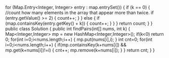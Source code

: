for (Map.Entry<Integer, Integer> entry : map.entrySet()) {
if (k == 0) {
//count how many elements in the array that appear more than twice.
if (entry.getValue() >= 2) {
count++;
}
} else {
if (map.containsKey(entry.getKey() + k)) {
count++;
}
}
}
return count;
}
}
​
​
public class Solution {
public int findPairs(int[] nums, int k) {
Map<Integer,Integer> mp = new HashMap<Integer,Integer>();
if(k<0)
return 0;
for(int i=0;i<nums.length;i++) {
mp.put(nums[i],i);
}
int cnt=0;
for(int i=0;i<nums.length;i++) {
if(mp.containsKey(k+nums[i]) && mp.get(k+nums[i])!=i) {
cnt++;
mp.remove(k+nums[i]);
}
}
return cnt;
}
}